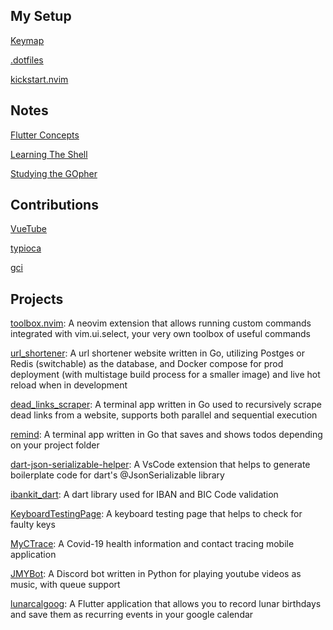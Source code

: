 ## My Setup

[Keymap](https://github.com/DanWlker/keymap)

[.dotfiles](https://github.com/DanWlker/.dotfiles)

[kickstart.nvim](https://github.com/DanWlker/kickstart.nvim)

## Notes

[Flutter Concepts](https://github.com/DanWlker/flutter_concepts)

[Learning The Shell](https://github.com/DanWlker/learning_the_shell)

[Studying the GOpher](https://github.com/DanWlker/studying_the_GOpher)

## Contributions

[VueTube](https://github.com/VueTubeApp/VueTube)

[typioca](https://github.com/bloznelis/typioca)

[gci](https://github.com/daixiang0/gci)

## Projects

[toolbox.nvim](https://github.com/DanWlker/toolbox.nvim): A neovim extension that allows running custom commands integrated with vim.ui.select, your very own toolbox of useful commands

[url_shortener](https://github.com/DanWlker/url_shortener): A url shortener website written in Go, utilizing Postges or Redis (switchable) as the database, and Docker compose for prod deployment (with multistage build process for a smaller image) and live hot reload when in development

[dead_links_scraper](https://github.com/DanWlker/dead_links_scraper): A terminal app written in Go used to recursively scrape dead links from a website, supports both parallel and sequential execution

[remind](https://github.com/DanWlker/remind): A terminal app written in Go that saves and shows todos depending on your project folder

[dart-json-serializable-helper](https://github.com/DanWlker/dart-json-serializable-helper): A VsCode extension that helps to generate boilerplate code for dart's @JsonSerializable library

[ibankit_dart](https://github.com/DanWlker/ibankit_dart): A dart library used for IBAN and BIC Code validation

[KeyboardTestingPage](https://github.com/DanWlker/KeyboardTestingPage): A keyboard testing page that helps to check for faulty keys

[MyCTrace](https://github.com/DanWlker/MyCTrace): A Covid-19 health information and contact tracing mobile application

[JMYBot](https://github.com/DanWlker/JMYBot): A Discord bot written in Python for playing youtube videos as music, with queue support

[lunarcalgoog](https://github.com/DanWlker/lunarcalgoog): A Flutter application that allows you to record lunar birthdays and save them as recurring events in your google calendar
